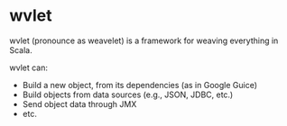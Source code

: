 # wvlet 
wvlet (pronounce as weavelet) is a framework for weaving everything in Scala.

wvlet can:
 - Build a new object, from its dependencies (as in Google Guice)
 - Build objects from data sources (e.g., JSON, JDBC, etc.)
 - Send object data through JMX
 - etc.


